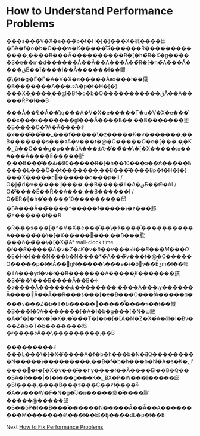 # How to Understand Performance Problems
[//]: # (Version:1.0.0)
���s���̃V�X�e���̃p�t�H�[�}���X�𗝉����邱�Ƃ́A�f�o�b�O���w�K�����̂Ɠ������R�������������܂����B���Ȃ����������R�[�h�̃R�X�g�����S�ɐ��m�ɗ������Ă��Ă��A���Ȃ��̃R�[�h�́A���Ȃ����قƂ��ǐ����ł��Ȃ������ł��鑼�̃\�t�g�E�F�A�V�X�e�����Ăяo���ł��傤�B�������A���ۂɂ́A�p�t�H�[�}���X�̖����͈��ʓI�Ƀf�o�b�O�����������قȂ��A�����ȒP�ł��B

���Ȃ��₠�Ȃ��̌ڋq���A�V�X�e�����T�u�V�X�e���̑��x���x�������ƍl���Ă����Ƃ��܂��B�������悤�Ƃ����O�ɁA�Ȃ����ꂪ�x���̂��̐��_���f�����\�z�����K�v�������܂��B�������s���ɂ́A�v���t�@�C�����O�c�[���܂��͓K�؂ȃ��O���g�p���āA���Ԃ₻�̑��̃��\�[�X�����ۂɔ��₳���Ă����ꏊ�����肵�܂��B���̎��Ԃ�90�����R�[�h��10���ɔ��₳�����Ƃ����L���Ȍ��t�������܂��B���͂����Ƀp�t�H�[�}���X�̖����ɑ΂������o�͔��p�iI / O�j�̏d�v�����ǉ����܂��B�����̏ꍇ�A�قƂ��ǂ̏ꍇ�AI / O�͂����Ӗ��Ŕ��₳���܂��B������I / O�ƃR�[�h�̍�����10���������邱�Ƃ́A���Ȃ��̃����^�����f�����\�z���邽�߂̑������ł��B

�R���s���[�^�V�X�e���̐��\�ɂ͑����̎����������A�����̃��\�[�X��������܂��B���肷���ŏ��̃��\�[�X�́A* wall-clock time *�ł��B�����́A�v�Z�ɕK�v�ȍ��v���Ԃł��B���M���O*�E�H�[���N���b�N����*�́A���̃v���t�@�C�����O�����p�I�łȂ��󋵂ŋN�����\���s�\�ȏ󋵂ɂ��Ēʒm�ł��邽�߁A���ɏd�v�ł��B�������A�����͕K�������摜�S�̂��\���Ƃ͌����Ȃ��B�ꍇ�ɂ����Ă͏������Ԃ��������܂����A���ۂɏ������Ȃ����΂Ȃ��Ȃ��R���s���[�e�B���O���ł́A�����ɑ����̃v���Z�b�T�b����������̂͂����Ɨǂ��ł��傤�B���l�ɁA�������[�A�l�b�g���[�N�ш敝�A�f�[�^�x�[�X�܂��͑��̃T�[�o�[�ւ̃A�N�Z�X�́A�ŏI�I�Ƀv���Z�b�T�b�������͂邩�ɍ����ɂȂ��\���������܂��B

���������ꂽ���L���\�[�X�̋����́A�f�b�h���b�N�ƋQ���������N�����\���������܂��B�f�b�h���b�N�́A�s�K�؂ȓ����⃊�\�[�X�v���̂��߂ɏ����ł��Ȃ����Ƃł��B�Q���Ƃ́A�R���|�[�l���g���K�؂ɃX�P�W���[�����邱�Ƃł͂����܂����B���ꂪ���ׂĊ��҂ł����ꍇ�́A�v���W�F�N�g�̊J�n�����炱�̋����𑪒肷�����@�����邱�Ƃ��őP�ł��B���̋������N�����Ȃ��Ă��A���������M�������ĕ\���ł��邱�Ƃ͔����ɗL�p�ł��B

Next [How to Fix Performance Problems](06-How-to-Fix-Performance-Problems.md)
